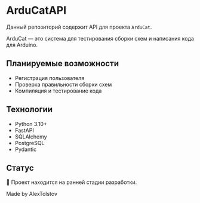 # ArduCatAPI

Данный репозиторий содержит API для проекта `ArduCat`.  

ArduCat — это система для тестирования сборки схем и написания кода для Arduino.


## Планируемые возможности
- Регистрация пользователя
- Проверка правильности сборки схем  
- Компиляция и тестирование кода

## Технологии
- Python 3.10+
- FastAPI
- SQLAlchemy
- PostgreSQL
- Pydantic

## Статус
🚧 Проект находится на ранней стадии разработки. 

Made by AlexTolstov